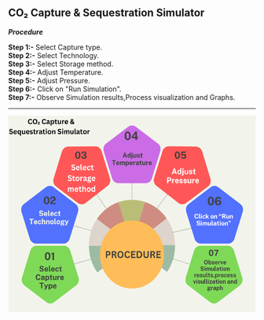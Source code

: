  ##  CO₂ Capture & Sequestration Simulator <br>

_****Procedure****<br>_

****Step 1:-**** Select Capture type.<br>
****Step 2:-**** Select Technology.<br>
****Step 3:-**** Select Storage method.<br>
****Step 4:-**** Adjust Temperature.<br>
****Step 5:-**** Adjust Pressure.<br>
****Step 6:-**** Click on "Run Simulation".<br>
****Step 7:-**** Observe Simulation results,Process visualization and Graphs.<br>

---

<img src="https://github.com/Ayush-Kumar-45/Orchids_Ayush_Kumar_4/blob/main/experiment/images/co2%20flowchart.png" Height="400 px">
